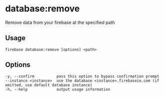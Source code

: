 # database:remove

Remove data from your firebase at the specified path

## Usage
```
firebase database:remove [options] <path>
```

## Options
```
-y, --confirm          pass this option to bypass confirmation prompt
--instance <instance>  use the database <instance>.firebaseio.com (if omitted, use default database instance)
-h, --help             output usage information
```
